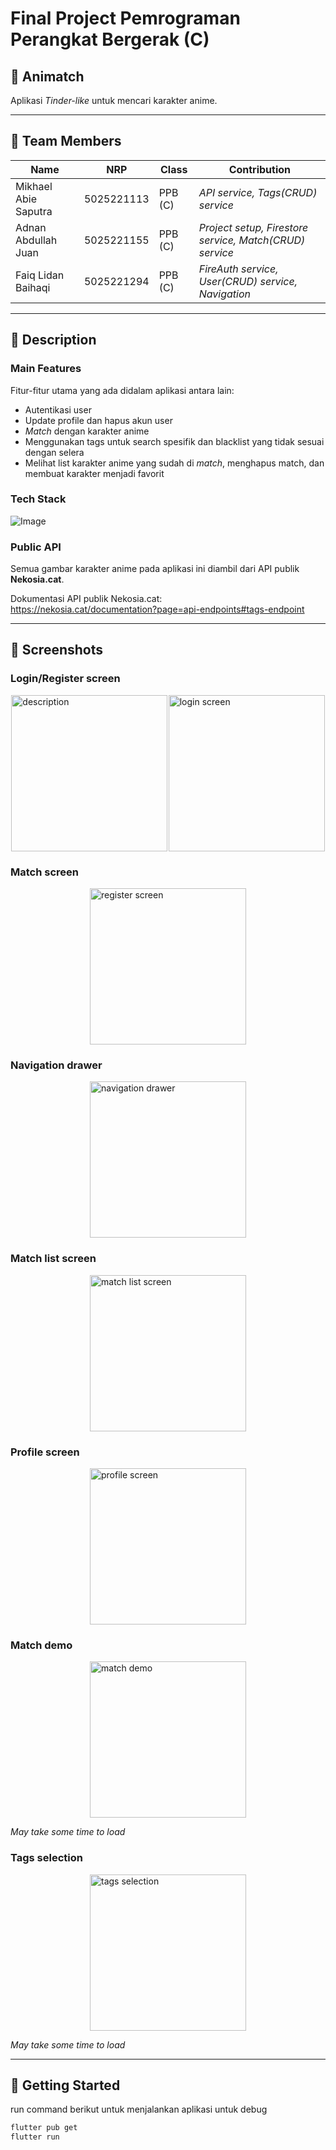 # Final Project Pemrograman Perangkat Bergerak (C)

## 📱 Animatch

Aplikasi *Tinder-like* untuk mencari karakter anime.

---

## 👥 Team Members
| Name                 | NRP        | Class   | Contribution                                            |
| -------------------- | ---------- | ------- | ------------------------------------------------------- |
| Mikhael Abie Saputra | 5025221113 | PPB (C) | _API service, Tags(CRUD) service_                       |
| Adnan Abdullah Juan  | 5025221155 | PPB (C) | _Project setup, Firestore service, Match(CRUD) service_ |
| Faiq Lidan Baihaqi   | 5025221294 | PPB (C) | _FireAuth service, User(CRUD) service, Navigation_      |

---

## 📝 Description
### Main Features
Fitur-fitur utama yang ada didalam aplikasi antara lain:
- Autentikasi user
- Update profile dan hapus akun user
- *Match* dengan karakter anime
- Menggunakan tags untuk search spesifik dan blacklist yang tidak sesuai dengan selera
- Melihat list karakter anime yang sudah di *match*, menghapus match, dan membuat karakter menjadi favorit

### Tech Stack
![Image](assets/documentation/Tech_Stack.png)

### Public API
Semua gambar karakter anime pada aplikasi ini diambil dari API publik **Nekosia.cat**.

Dokumentasi API publik Nekosia.cat:<br>https://nekosia.cat/documentation?page=api-endpoints#tags-endpoint

---

## 📸 Screenshots

### Login/Register screen
<div style="display: flex; justify-content: space-evenly; align-items: center;">
    <img src="assets/documentation/loginscreen.png" alt="description" width="250"/>
    <img src="assets/documentation/registerscreen.png" alt="login screen" width="250"/>
</div>

### Match screen
<div style="display: flex; justify-content: space-evenly; align-items: center;">
    <img src="assets/documentation/matchsreen.png" alt="register screen" width="250"/>
</div>

### Navigation drawer
<div style="display: flex; justify-content: space-evenly; align-items: center;">
    <img src="assets/documentation/navigationdrawer.png" alt="navigation drawer" width="250"/>
</div>

### Match list screen
<div style="display: flex; justify-content: space-evenly; align-items: center;">
    <img src="assets/documentation/matchlistscreen.png" alt="match list screen" width="250"/>
</div>

### Profile screen
<div style="display: flex; justify-content: space-evenly; align-items: center;">
    <img src="assets/documentation/profilescreen.png" alt="profile screen" width="250"/>
</div>

### Match demo
<div style="display: flex; justify-content: space-evenly; align-items: center;">
    <img src="assets/documentation/match_demo.gif" alt="match demo" width="250"/>
</div>

_May take some time to load_

### Tags selection
<div style="display: flex; justify-content: space-evenly; align-items: center;">
    <img src="assets/documentation/tags_selection.gif" alt="tags selection" width="250"/>
</div>

_May take some time to load_

---

## 🚀 Getting Started

run command berikut untuk menjalankan aplikasi untuk debug

```bash
flutter pub get
flutter run

